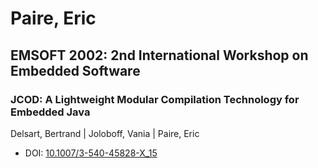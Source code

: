 # Paire, Eric

## EMSOFT 2002: 2nd International Workshop on Embedded Software

### JCOD: A Lightweight Modular Compilation Technology for Embedded Java
Delsart, Bertrand | Joloboff, Vania | Paire, Eric
* DOI: [10.1007/3-540-45828-X_15](https://doi.org/10.1007/3-540-45828-X_15)


